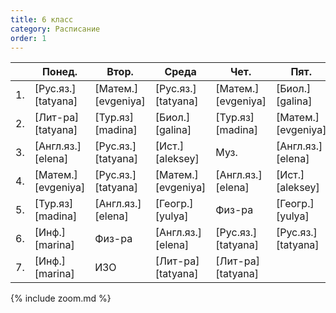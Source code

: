 ```yaml
---
title: 6 класс
category: Расписание
order: 1
---
```


|     | Понед.             | Втор.              | Среда              | Чет.               | Пят.               |
| --- | ------------------ | ------------------ | ------------------ | ------------------ | ------------------ |
| 1.  | [Рус.яз.][tatyana] | [Матем.][evgeniya] | [Рус.яз.][tatyana] | [Матем.][evgeniya] | [Биол.][galina]    |
| 2.  | [Лит-ра][tatyana]  | [Тур.яз][madina]   | [Биол.][galina]    | [Тур.яз][madina]   | [Матем.][evgeniya] |
| 3.  | [Англ.яз.][elena]  | [Рус.яз.][tatyana] | [Ист.][aleksey]    | Муз.               | [Англ.яз.][elena]  |
| 4.  | [Матем.][evgeniya] | [Рус.яз.][tatyana] | [Матем.][evgeniya] | [Англ.яз.][elena]  | [Ист.][aleksey]    |
| 5.  | [Тур.яз][madina]   | [Англ.яз.][elena]  | [Геогр.][yulya]    | Физ-ра             | [Геогр.][yulya]    |
| 6.  | [Инф.][marina]     | Физ-ра             | [Англ.яз.][elena]  | [Рус.яз.][tatyana] | [Рус.яз.][tatyana] |
| 7.  | [Инф.][marina]     | ИЗО                | [Лит-ра][tatyana]  | [Лит-ра][tatyana]  |                    |

{% include zoom.md %}
